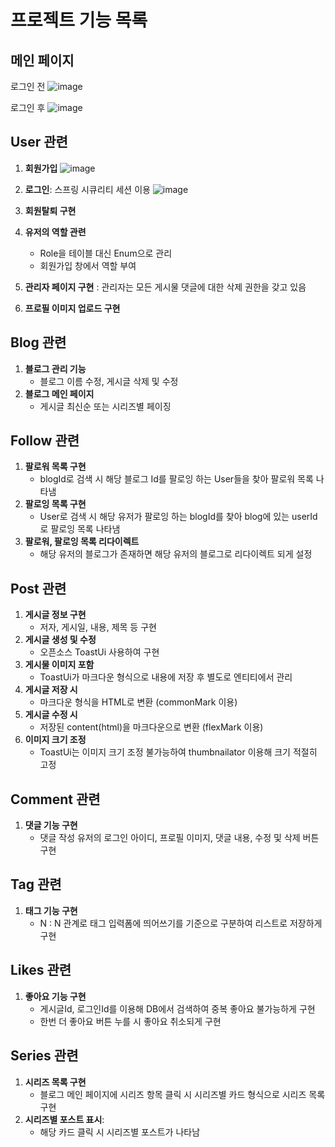 # 프로젝트 기능 목록

## 메인 페이지
로그인 전
   ![image](https://github.com/user-attachments/assets/e49cad67-6f60-4125-be1a-136e0e3596a3)

로그인 후
  ![image](https://github.com/user-attachments/assets/d3fd7713-b6ef-4016-b789-4749186c4a69)


## User 관련
1. **회원가입**
   ![image](https://github.com/user-attachments/assets/675459dc-b1b9-4c3d-997e-37daca0633fe)

3. **로그인**: 스프링 시큐리티 세션 이용
![image](https://github.com/user-attachments/assets/590bd344-d5af-4c20-9249-56da3f679c9f)

4. **회원탈퇴 구현**
5. **유저의 역할 관련**
    - Role을 테이블 대신 Enum으로 관리
    - 회원가입 창에서 역할 부여
6. **관리자 페이지 구현** : 관리자는 모든 게시물 댓글에 대한 삭제 권한을 갖고 있음
7. **프로필 이미지 업로드 구현**

## Blog 관련
1. **블로그 관리 기능**
    - 블로그 이름 수정, 게시글 삭제 및 수정 
2. **블로그 메인 페이지**
    - 게시글 최신순 또는 시리즈별 페이징 

## Follow 관련
1. **팔로워 목록 구현**
    - blogId로 검색 시 해당 블로그 Id를 팔로잉 하는 User들을 찾아 팔로워 목록 나타냄
2. **팔로잉 목록 구현**
    - User로 검색 시 해당 유저가 팔로잉 하는 blogId를 찾아 blog에 있는 userId로 팔로잉 목록 나타냄
3. **팔로워, 팔로잉 목록 리다이렉트**
    - 해당 유저의 블로그가 존재하면 해당 유저의 블로그로 리다이렉트 되게 설정

## Post 관련
1. **게시글 정보 구현**
    - 저자, 게시일, 내용, 제목 등 구현
2. **게시글 생성 및 수정**
    - 오픈소스 ToastUi 사용하여 구현
3. **게시물 이미지 포함**
    - ToastUi가 마크다운 형식으로 내용에 저장 후 별도로 엔티티에서 관리
4. **게시글 저장 시**
    - 마크다운 형식을 HTML로 변환 (commonMark 이용)
5. **게시글 수정 시**
    - 저장된 content(html)을 마크다운으로 변환 (flexMark 이용)
6. **이미지 크기 조정**
    - ToastUi는 이미지 크기 조정 불가능하여 thumbnailator 이용해 크기 적절히 고정

## Comment 관련
1. **댓글 기능 구현**
    - 댓글 작성 유저의 로그인 아이디, 프로필 이미지, 댓글 내용, 수정 및 삭제 버튼 구현 

## Tag 관련
1. **태그 기능 구현**
    - N : N 관계로 태그 입력폼에 띄어쓰기를 기준으로 구분하여 리스트로 저장하게 구현

## Likes 관련
1. **좋아요 기능 구현**
    - 게시글Id, 로그인Id를 이용해 DB에서 검색하여 중복 좋아요 불가능하게 구현
    - 한번 더 좋아요 버튼 누를 시 좋아요 취소되게 구현

## Series 관련
1. **시리즈 목록 구현**
    - 블로그 메인 페이지에 시리즈 항목 클릭 시 시리즈별 카드 형식으로 시리즈 목록 구현
2. **시리즈별 포스트 표시**:
    - 해당 카드 클릭 시 시리즈별 포스트가 나타남
